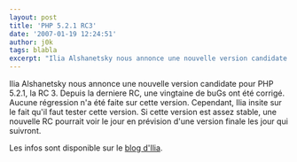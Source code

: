 ```yaml
---
layout: post
title: 'PHP 5.2.1 RC3'
date: '2007-01-19 12:24:51'
author: j0k
tags: blabla
excerpt: "Ilia Alshanetsky nous annonce une nouvelle version candidate pour PHP 5.2.1, la RC 3.     \nDepuis la derniere RC, une vingtaine de buGs ont été corrigé. Aucune régression n'a été faite sur cette version. Cependant, Ilia insite sur le fait qu'il faut tester cette version.   Si cette version est assez stable, une nouvelle RC pourrait voir le jour en      …"
---
```


Ilia Alshanetsky nous annonce une nouvelle version candidate pour PHP 5.2.1, la RC 3.
Depuis la derniere RC, une vingtaine de buGs ont été corrigé. Aucune régression n'a été faite sur cette version. Cependant, Ilia insite sur le fait qu'il faut tester cette version.   Si cette version est assez stable, une nouvelle RC pourrait voir le jour en prévision d'une version finale les jour qui suivront.

Les infos sont disponible sur le [blog d'Ilia](http://ilia.ws/archives/156-5.2.1-RC3-Released-for-testing.html).
